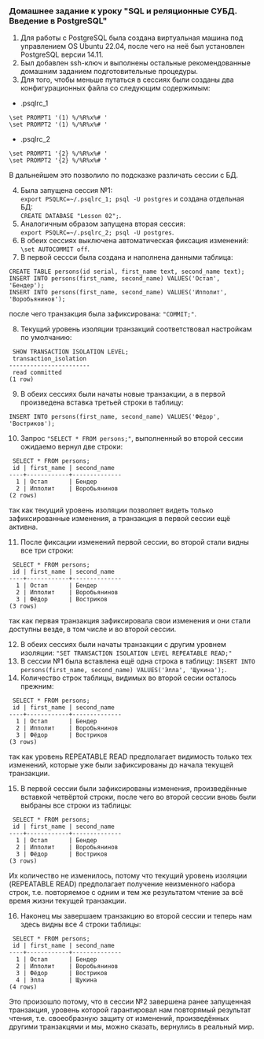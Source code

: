 ### Домашнее задание к уроку "SQL и реляционные СУБД. Введение в PostgreSQL"

1. Для работы с PostgreSQL была создана виртуальная машина под управлением OS Ubuntu 22.04, после чего на неё был установлен PostgreSQL версии 14.11.
2. Был добавлен ssh-ключ и выполнены остальные рекомендованные домашним заданием подготовительные процедуры.
3. Для того, чтобы меньше путаться в сессиях были созданы два конфигурационных файла со следующим содержимым: 
- .psqlrc_1
```
\set PROMPT1 '(1) %/%R%x%# '
\set PROMPT2 '(1) %/%R%x%# '
```
- .psqlrc_2
```
\set PROMPT1 '{2} %/%R%x%# '
\set PROMPT2 '{2} %/%R%x%# '
```
В дальнейшем это позволило по подсказке различать сессии с БД.

4. Была запущена сессия №1: \
`export PSQLRC=~/.psqlrc_1; psql -U postgres` и создана отдельная БД: \
 `CREATE DATABASE "Lesson 02";`.
5. Аналогичным образом запущена вторая сессия: \
 `export PSQLRC=~/.psqlrc_2; psql -U postgres`.
6. В обеих сессиях выключена автоматическая фиксация изменений: `\set AUTOCOMMIT off`.
7. В первой сессси была создана и наполнена данными таблица:
```
CREATE TABLE persons(id serial, first_name text, second_name text); 
INSERT INTO persons(first_name, second_name) VALUES('Остап', 'Бендер'); 
INSERT INTO persons(first_name, second_name) VALUES('Ипполит', 'Воробьянинов'); 
```
после чего транзакция была зафиксирована: `"COMMIT;"`.

8. Текущий уровень изоляции транзакций соответствовал настройкам по умолчанию:
```
 SHOW TRANSACTION ISOLATION LEVEL;
 transaction_isolation
-----------------------
 read committed
(1 row)
```

9. В обеих сессиях были начаты новые транзакции, а в первой произведена вставка третьей строки в таблицу:
```
INSERT INTO persons(first_name, second_name) VALUES('Фёдор', 'Востриков'); 
```

10. Запрос `"SELECT * FROM persons;"`, выполненный во второй сессии ожидаемо вернул две строки:
```
 SELECT * FROM persons;
 id | first_name | second_name
----+------------+--------------
  1 | Остап      | Бендер
  2 | Ипполит    | Воробьянинов
(2 rows)
```
так как текущий уровень изоляции позволяет видеть только зафиксированные изменения, а транзакция в первой сессии ещё активна.

11. После фиксации изменений первой сессии, во второй стали видны все три строки:
```
 SELECT * FROM persons;
 id | first_name | second_name
----+------------+--------------
  1 | Остап      | Бендер
  2 | Ипполит    | Воробьянинов
  3 | Фёдор      | Востриков
(3 rows)
```
так как первая транзакция зафиксировала свои изменения и они стали доступны везде, в том числе и во второй сессии.

12. В обеих сессиях были начаты транзакции с другим уровнем изоляции: `"SET TRANSACTION ISOLATION LEVEL REPEATABLE READ;"`
13. В сессии №1 была вставлена ещё одна строка в таблицу: `INSERT INTO persons(first_name, second_name) VALUES('Элла', 'Щукина');`.
14. Количество строк таблицы, видимых во второй сесии осталось прежним:
```
 SELECT * FROM persons;
 id | first_name | second_name
----+------------+--------------
  1 | Остап      | Бендер
  2 | Ипполит    | Воробьянинов
  3 | Фёдор      | Востриков
(3 rows)
```
так как уровень REPEATABLE READ предполагает видимость только тех изменений, которые уже были зафиксированы до начала текущей транзакции.

15. В первой сессии были зафиксированы изменения, произведённые вставкой четвёртой строки, после чего во второй сессии вновь были выбраны все строки из таблицы:
```
 SELECT * FROM persons;
 id | first_name | second_name
----+------------+--------------
  1 | Остап      | Бендер
  2 | Ипполит    | Воробьянинов
  3 | Фёдор      | Востриков
(3 rows)
```
Их количество не изменилось, потому что текущий уровень изоляции (REPEATABLE READ) предполагает получение неизменного набора строк, т.е. повторяемое с одним и тем же результатом чтение за всё время жизни текущей транзакции. 

16. Наконец мы завершаем транзакцию во второй сессии и теперь нам здесь видны все 4 строки таблицы:
```
 SELECT * FROM persons;
 id | first_name | second_name
----+------------+--------------
  1 | Остап      | Бендер
  2 | Ипполит    | Воробьянинов
  3 | Фёдор      | Востриков
  4 | Элла       | Щукина
(4 rows)
```
Это произошло потому, что в сессии №2 завершена ранее запущенная транзакция, уровень которой гарантировал нам повторямый результат чтения, т.е. своеобразную защиту от изменений, произведённых другими транзакцями и мы, можно сказать, вернулись в реальный мир.